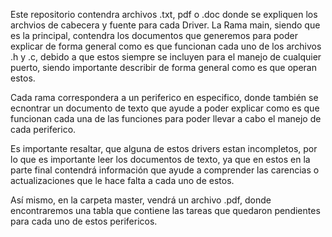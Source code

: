 Este repositorio contendra archivos .txt, pdf o .doc donde se expliquen los archvios de cabecera y fuente para cada Driver. 
La Rama main, siendo que es la principal, contendra los documentos que generemos para poder explicar de forma general como es que funcionan cada uno de los archivos .h y .c, debido a que estos siempre se incluyen para el manejo de cualquier puerto, siendo importante describir de forma general como es que operan estos. 

Cada rama correspondera a un periferico en especifico, donde también se ecnontrar un documento de texto que ayude a poder explicar como es que funcionan cada una de las funciones para poder llevar a cabo el manejo de cada periferico. 

Es importante resaltar, que alguna de estos drivers estan incompletos, por lo que es importante leer los documentos de texto, ya que en estos en la parte final contendrá información que ayude a comprender las carencias o actualizaciones que le hace falta a cada uno de estos. 

Así mismo, en la carpeta master, vendrá un archivo .pdf, donde encontraremos una tabla que contiene las tareas que quedaron pendientes para cada uno de estos perifericos. 
